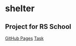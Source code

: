 # shelter
## Project for RS School

[GitHub Pages](https://tsuyune.github.io/shelter/shelter/index.html)
[Task](https://github.com/rolling-scopes-school/tasks/blob/master/tasks/markups/level-2/shelter/shelter-pets-page-ru.md)

